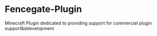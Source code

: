 # Fencegate-Plugin
Minecraft Plugin dedicated to providing support for commercial plugin support&amp;debvelopment
